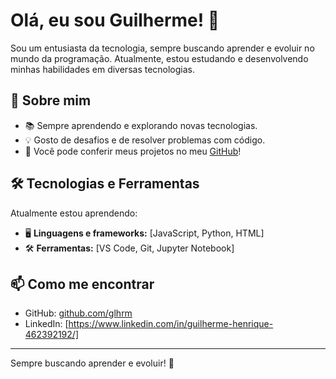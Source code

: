 # Olá, eu sou Guilherme! 👋

Sou um entusiasta da tecnologia, sempre buscando aprender e evoluir no mundo da programação. Atualmente, estou estudando e desenvolvendo minhas habilidades em diversas tecnologias.

## 🚀 Sobre mim
- 📚 Sempre aprendendo e explorando novas tecnologias.
- 💡 Gosto de desafios e de resolver problemas com código.
- 🔭 Você pode conferir meus projetos no meu [GitHub](https://github.com/glhrm)!

## 🛠 Tecnologias e Ferramentas
Atualmente estou aprendendo:
- 🖥️ **Linguagens e frameworks:** [JavaScript, Python, HTML]
- 🛠️ **Ferramentas:** [VS Code, Git, Jupyter Notebook]

## 📫 Como me encontrar
- GitHub: [github.com/glhrm](https://github.com/glhrm)
- LinkedIn: [https://www.linkedin.com/in/guilherme-henrique-462392192/]

---

Sempre buscando aprender e evoluir! 🚀
